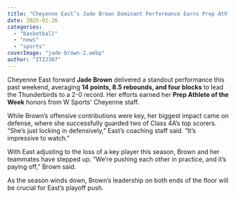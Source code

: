 ```yaml
---
title: "Cheyenne East’s Jade Brown Dominant Performance Earns Prep Athlete of the Week"
date: 2025-02-26
categories: 
  - "basketball"
  - "news"
  - "sports"
coverImage: "jade-brown-2.webp"
author: "ITZJ307"
---
```


Cheyenne East forward **Jade Brown** delivered a standout performance this past weekend, averaging **14 points, 8.5 rebounds, and four blocks** to lead the Thunderbirds to a 2-0 record. Her efforts earned her **Prep Athlete of the Week** honors from W Sports' Cheyenne staff.

While Brown’s offensive contributions were key, her biggest impact came on defense, where she successfully guarded two of Class 4A’s top scorers. “She’s just locking in defensively,” East’s coaching staff said. “It’s impressive to watch.”

With East adjusting to the loss of a key player this season, Brown and her teammates have stepped up. “We’re pushing each other in practice, and it’s paying off,” Brown said.

As the season winds down, Brown’s leadership on both ends of the floor will be crucial for East’s playoff push.
